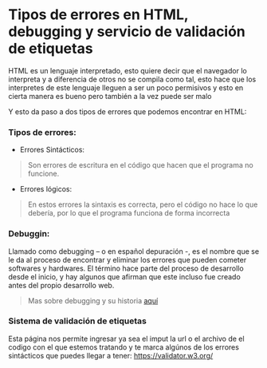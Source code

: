# Tipos de errores en HTML, debugging y servicio de validación de etiquetas

HTML es un lenguaje interpretado, esto quiere decir que el navegador lo interpreta y a diferencia de otros no se compila como tal, esto hace que los interpretes de este lenguaje lleguen a ser un poco permisivos y esto en cierta manera es bueno pero también a la vez puede ser malo

Y esto da paso a dos tipos de errores que podemos encontrar en HTML:

### Tipos de errores:

* Errores Sintácticos: 
> Son errores de escritura en el código que hacen que el programa no funcione.

* Errores lógicos:
> En estos errores la sintaxis es correcta, pero el código no hace lo que debería, por lo que el programa funciona de forma incorrecta

### Debuggin:
Llamado como debugging – o en español depuración -, es el nombre que se le da al proceso de encontrar y eliminar los errores que pueden cometer softwares y hardwares. El término hace parte del proceso de desarrollo desde el inicio, y hay algunos que afirman que este incluso fue creado antes del propio desarrollo web.
>Mas sobre debugging y su historia [aquí](https://www.hostgator.mx/blog/que-es-debug-en-programacion/)


### Sistema de validación de etiquetas
Esta página nos permite ingresar ya sea el imput la url o el archivo de el codigo con el que estemos tratando y te marca algúnos de los errores sintácticos que puedes llegar a tener:
https://validator.w3.org/
